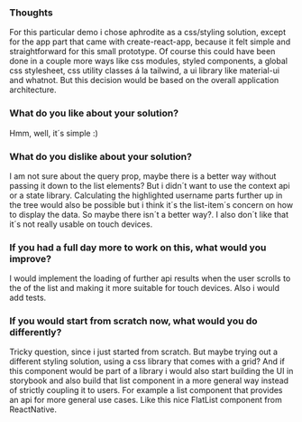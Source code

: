 ### Thoughts
For this particular demo i chose aphrodite as a css/styling solution,
except for the app part that came with create-react-app, because it
felt simple and straightforward for this small prototype. Of course
this could have been done in a couple more ways like css modules,
styled components, a global css stylesheet, css utility classes á la
tailwind, a ui library like material-ui and whatnot. But this decision
would be based on the overall application architecture.

### What do you like about your solution?
Hmm, well, it´s simple :)

### What do you dislike about your solution?
I am not sure about the query prop, maybe there is a better way
without passing it down to the list elements? But i didn´t want to use
the context api or a state library. Calculating the highlighted
username parts further up in the tree would also be possible but i
think it´s the list-item´s concern on how to display the data. So
maybe there isn´t a better way?. I also don´t like that it´s not
really usable on touch devices.

### If you had a full day more to work on this, what would you improve?
I would implement the loading of further api results when the user
scrolls to the of the list and making it more suitable for touch
devices. Also i would add tests.


### If you would start from scratch now, what would you do differently?
Tricky question, since i just started from scratch. But maybe trying
out a different styling solution, using a css library that comes with
a grid? And if this component would be part of a library i would also
start building the UI in storybook and also build that list component
in a more general way instead of strictly coupling it to users. For
example a list component that provides an api for more general use
cases. Like this nice FlatList component from ReactNative.
